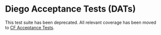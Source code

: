 # Diego Acceptance Tests (DATs)

This test suite has been deprecated. All relevant coverage has been moved to
[CF Acceptance Tests](https://github.com/cloudfoundry/cf-acceptance-tests).

